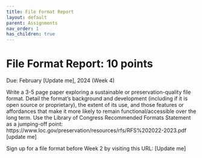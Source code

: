 ```yaml
---
title: File Format Report
layout: default
parent: Assignments
nav_order: 1
has_children: true
---
```


# File Format Report: 10 points
Due: February [Update me], 2024 (Week 4)<br>

<p>Write a 3-5 page paper exploring a sustainable or preservation-quality file format. Detail the format’s background and development (including if it is open source or proprietary), the extent of its use, and those features or affordances that make it more likely to remain functional/accessible over the long term. Use the Library of Congress Recommended Formats Statement as a jumping-off point: https://www.loc.gov/preservation/resources/rfs/RFS%202022-2023.pdf [update me]</p>

Sign up for a file format before Week 2 by visiting this URL: [Update me]

